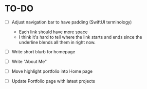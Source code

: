 # TO-DO
- [ ] Adjust navigation bar to have padding (SwiftUI terminology)
    - Each link should have more space
    - I think it's hard to tell where the link starts and ends since the underline blends all them in right now.

- [ ] Write short blurb for homepage
- [ ] Write "About Me"
- [ ] Move highlight portfolio into Home page
- [ ] Update Portfolio page with latest projects
